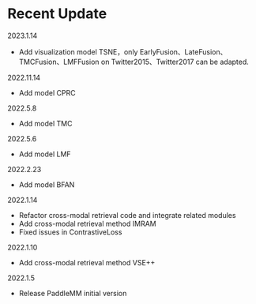# Recent Update

2023.1.14
- Add visualization model TSNE，only EarlyFusion、LateFusion、TMCFusion、LMFFusion on Twitter2015、Twitter2017 can be adapted.

2022.11.14
- Add model CPRC

2022.5.8
- Add model TMC

2022.5.6
- Add model LMF

2022.2.23
- Add model BFAN

2022.1.14
- Refactor cross-modal retrieval code and integrate related modules
- Add cross-modal retrieval method IMRAM
- Fixed issues in ContrastiveLoss

2022.1.10 
- Add cross-modal retrieval method VSE++

2022.1.5 
- Release PaddleMM initial version
